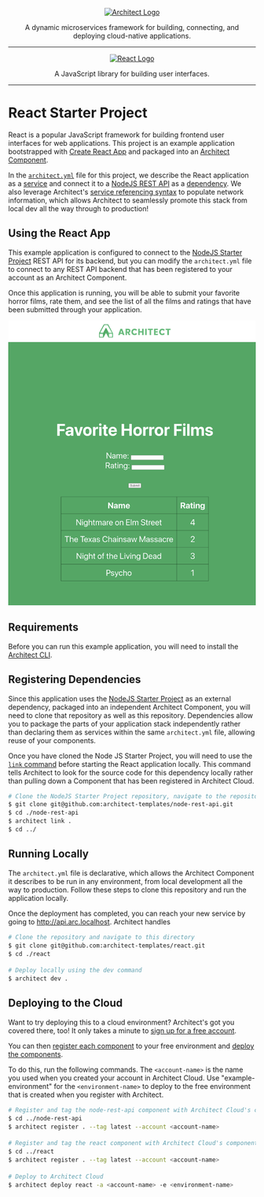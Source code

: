 <p style=text-align:center>
  <a href="//architect.io" target="blank"><img src="https://docs.architect.io/img/logo.svg" width="320" alt="Architect Logo" /></a>
</p>

<p style=text-align:center>
  A dynamic microservices framework for building, connecting, and deploying cloud-native applications.
</p>

---

<p style=text-align:center>
  <a href="//react.org" target="blank"><img src="https://create-react-app.dev/img/logo.svg" width="320" alt="React Logo" /></a>
</p>

<p style=text-align:center>
  A JavaScript library for building user interfaces.
</p>

---

# React Starter Project
React is a popular JavaScript framework for building frontend user interfaces for web applications. 
This project is an example application bootstrapped with [Create React App](https://github.com/facebook/create-react-app)
and packaged into an [Architect Component](https://docs.architect.io/components/services/).

In the [`architect.yml`](//docs.architect.io/components/architect-yml/n) file for this project, we describe the React application as 
a [service](https://docs.architect.io/components/services/) and connect it to a 
[NodeJS REST API](https://github.com/architect-templates/node-rest-api) as a [dependency](https://docs.architect.io/components/dependencies/). 
We also leverage Architect's [service referencing syntax](//docs.architect.io/components/service-discovery/#service-referencing-syntax)
to populate network information, which allows Architect to seamlessly promote this stack from local dev all the way through to production!


## Using the React App
This example application is configured to connect to the [NodeJS Starter Project](https://github.com/architect-templates/node-rest-api) 
REST API for its backend, but you can modify the `architect.yml` file to connect to any REST API backend that has been registered to your account as an
Architect Component.

Once this application is running, you will be able to submit your favorite horror films, rate them, and see the list 
of all the films and ratings that have been submitted through your application. 

<img src="./app-screenshot.png" alt="App Screenshot" />

## Requirements
Before you can run this example application, you will need to install the [Architect CLI](https://github.com/architect-team/architect-cli).

## Registering Dependencies
Since this application uses the [NodeJS Starter Project](https://github.com/architect-templates/node-rest-api) as an external 
dependency, packaged into an independent Architect Component, you will need to clone that repository as well as this repository. 
Dependencies allow you to package the parts of your application stack independently rather than declaring them as services 
within the same `architect.yml` file, allowing
reuse of your components. 

Once you have cloned the Node JS Starter Project, you will need to use the [`link` command](https://docs.architect.io/deployments/local-environments/#local-registration)
before starting the React application locally. This command tells Architect to look for the source code for this dependency locally rather than pulling
down a Component that has been registered in Architect Cloud. 

```sh
# Clone the NodeJS Starter Project repository, navigate to the repository's top-level directory, and link the project
$ git clone git@github.com:architect-templates/node-rest-api.git
$ cd ./node-rest-api
$ architect link .
$ cd ../
```

## Running Locally
The `architect.yml` file is declarative, which allows the Architect Component it describes to be run in any environment,
from local development all the way to production. Follow these steps to clone this repository and run the application
locally.

Once the deployment has completed, you can reach your new service by going to http://api.arc.localhost. Architect 
handles

```sh  
# Clone the repository and navigate to this directory
$ git clone git@github.com:architect-templates/react.git
$ cd ./react

# Deploy locally using the dev command
$ architect dev .
```
## Deploying to the Cloud

Want to try deploying this to a cloud environment? Architect's got you covered there, too! It only takes a minute to
[sign up for a free account](https://auth.architect.io/u/signup?state=hKFo2SAtSnhOdXljdy1nelBHb2NlajNhZkkybTlLOEJHcWRFeaFur3VuaXZlcnNhbC1sb2dpbqN0aWTZIFNCNEZUUFBHaWpBdlA3UVlVV0xFNk1rQVJvUHBzdF9Bo2NpZNkgbElwVzlmcTlJRlFCQmpUZ2xsaE42RUkwMVRYTWhSVm0).

You can then [register each component](https://docs.architect.io/getting-started/?_ga=2.19805311.635236263.1652126693-1328677302.1650395826#register-a-component)
to your free environment and [deploy the components](https://docs.architect.io/getting-started/introduction/#deploy-to-the-cloud). 

To do this, run the following commands.
The `<account-name>` is the name you used when you created your account in Architect Cloud. Use "example-environment" for
the `<environment-name>` to deploy to the free environment that is created when you register with Architect.

```sh
# Register and tag the node-rest-api component with Architect Cloud's component registry
$ cd ../node-rest-api
$ architect register . --tag latest --account <account-name>

# Register and tag the react component with Architect Cloud's component registry
$ cd ../react
$ architect register . --tag latest --account <account-name>

# Deploy to Architect Cloud
$ architect deploy react -a <account-name> -e <environment-name>
```